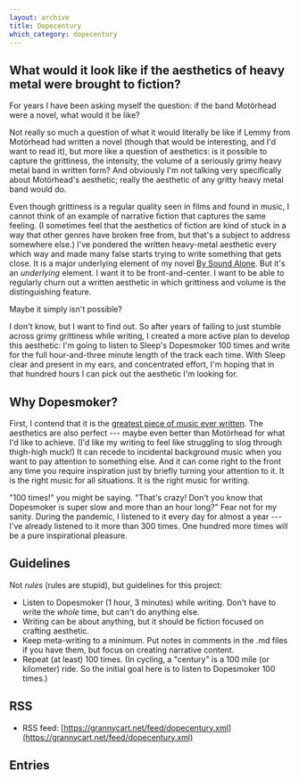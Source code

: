 ```yaml
---
layout: archive
title: Dopecentury
which_category: dopecentury
---
```



## What would it look like if the aesthetics of heavy metal were brought to fiction?
For years I have been asking myself the question: if the band Motörhead were a novel, what would it be like?

Not really so much a question of what it would literally be like if Lemmy from Motörhead had written a novel (though that would be interesting, and I'd want to read it), but more like a question of aesthetics: is it possible to capture the grittiness, the intensity, the volume of a seriously grimy heavy metal band in written form? And obviously I'm not talking very specifically about Motörhead's aesthetic; really the aesthetic of any gritty heavy metal band would do.

Even though grittiness is a regular quality seen in films and found in music, I cannot think of an example of narrative fiction that captures the same feeling. (I sometimes feel that the aesthetics of fiction are kind of stuck in a way that other genres have broken free from, but that's a subject to address somewhere else.) I've pondered the written heavy-metal aesthetic every which way and made many false starts trying to write something that gets close. It is a major underlying element of my novel [By Sound Alone](https://bysoundalone.net/). But it's an _underlying_ element. I want it to be front-and-center. I want to be able to regularly churn out a written aesthetic in which grittiness and volume is the distinguishing feature.

Maybe it simply isn't possible? 

I don't know, but I want to find out. So after years of failing to just stumble across grimy grittiness while writing, I created a more active plan to develop this aesthetic: I'm going to listen to Sleep's Dopesmoker 100 times and write for the full hour-and-three minute length of the track each time. With Sleep clear and present in my ears, and concentrated effort, I'm hoping that in that hundred hours I can pick out the aesthetic I'm looking for.

## Why Dopesmoker?
First, I contend that it is the [greatest piece of music ever written](https://www.nytimes.com/2016/01/24/magazine/letter-of-recommendation-sleep-dopesmoker.html). The aesthetics are also perfect --- maybe even better than Motörhead for what I'd like to achieve. (I'd like my writing to feel like struggling to slog through thigh-high muck!) It can recede to incidental background music when you want to pay attention to something else. And it can come right to the front any time you require inspiration just by briefly turning your attention to it. It is the right music for all situations. It is the right music for writing.

"100 times!" you might be saying. "That's crazy! Don't you know that Dopesmoker is super slow and more than an hour long?" Fear not for my sanity. During the pandemic, I listened to it every day for almost a year --- I've already listened to it more than 300 times. One hundred more times will be a pure inspirational pleasure.

## Guidelines
Not _rules_ (rules are stupid), but guidelines for this project:
* Listen to Dopesmoker (1 hour, 3 minutes) while writing. Don't have to write the _whole_ time, but can't do anything else.
* Writing can be about anything, but it should be fiction focused on crafting aesthetic.
* Keep meta-writing to a minimum. Put notes in comments in the .md files if you have them, but focus on creating narrative content.
* Repeat (at least) 100 times. (In cycling, a "century" is a 100 mile (or kilometer) ride. So the initial goal here is to listen to Dopesmoker 100 times.)

## RSS 
* RSS feed: [https://grannycart.net/feed/dopecentury.xml](https://grannycart.net/feed/dopecentury.xml)

## Entries




